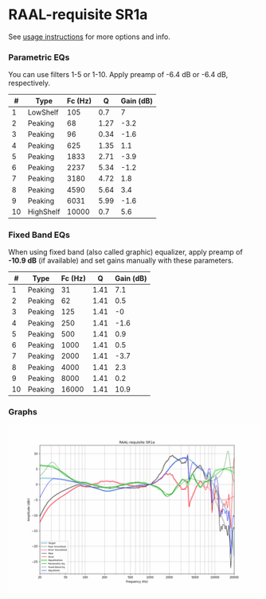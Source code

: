 # RAAL-requisite SR1a
See [usage instructions](https://github.com/jaakkopasanen/AutoEq#usage) for more options and info.

### Parametric EQs
You can use filters 1-5 or 1-10. Apply preamp of -6.4 dB or -6.4 dB, respectively.

|   # | Type      |   Fc (Hz) |    Q |   Gain (dB) |
|-----|-----------|-----------|------|-------------|
|   1 | LowShelf  |       105 | 0.7  |         7   |
|   2 | Peaking   |        68 | 1.27 |        -3.2 |
|   3 | Peaking   |        96 | 0.34 |        -1.6 |
|   4 | Peaking   |       625 | 1.35 |         1.1 |
|   5 | Peaking   |      1833 | 2.71 |        -3.9 |
|   6 | Peaking   |      2237 | 5.34 |        -1.2 |
|   7 | Peaking   |      3180 | 4.72 |         1.8 |
|   8 | Peaking   |      4590 | 5.64 |         3.4 |
|   9 | Peaking   |      6031 | 5.99 |        -1.6 |
|  10 | HighShelf |     10000 | 0.7  |         5.6 |

### Fixed Band EQs
When using fixed band (also called graphic) equalizer, apply preamp of **-10.9 dB** (if available) and set gains manually with these parameters.

|   # | Type    |   Fc (Hz) |    Q |   Gain (dB) |
|-----|---------|-----------|------|-------------|
|   1 | Peaking |        31 | 1.41 |         7.1 |
|   2 | Peaking |        62 | 1.41 |         0.5 |
|   3 | Peaking |       125 | 1.41 |        -0   |
|   4 | Peaking |       250 | 1.41 |        -1.6 |
|   5 | Peaking |       500 | 1.41 |         0.9 |
|   6 | Peaking |      1000 | 1.41 |         0.5 |
|   7 | Peaking |      2000 | 1.41 |        -3.7 |
|   8 | Peaking |      4000 | 1.41 |         2.3 |
|   9 | Peaking |      8000 | 1.41 |         0.2 |
|  10 | Peaking |     16000 | 1.41 |        10.9 |

### Graphs
![](./RAAL-requisite%20SR1a.png)
